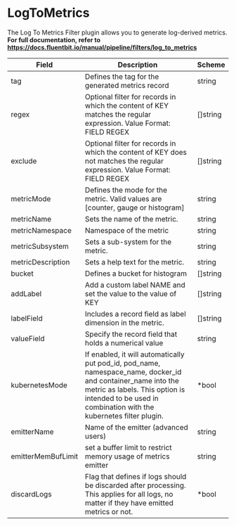 # LogToMetrics

The Log To Metrics Filter plugin allows you to generate log-derived metrics. <br /> **For full documentation, refer to https://docs.fluentbit.io/manual/pipeline/filters/log_to_metrics**


| Field | Description | Scheme |
| ----- | ----------- | ------ |
| tag | Defines the tag for the generated metrics record | string |
| regex | Optional filter for records in which the content of KEY matches the regular expression. Value Format: FIELD REGEX | []string |
| exclude | Optional filter for records in which the content of KEY does not matches the regular expression. Value Format: FIELD REGEX | []string |
| metricMode | Defines the mode for the metric. Valid values are [counter, gauge or histogram] | string |
| metricName | Sets the name of the metric. | string |
| metricNamespace | Namespace of the metric | string |
| metricSubsystem | Sets a sub-system for the metric. | string |
| metricDescription | Sets a help text for the metric. | string |
| bucket | Defines a bucket for histogram | []string |
| addLabel | Add a custom label NAME and set the value to the value of KEY | []string |
| labelField | Includes a record field as label dimension in the metric. | []string |
| valueField | Specify the record field that holds a numerical value | string |
| kubernetesMode | If enabled, it will automatically put pod_id, pod_name, namespace_name, docker_id and container_name into the metric as labels. This option is intended to be used in combination with the kubernetes filter plugin. | *bool |
| emitterName | Name of the emitter (advanced users) | string |
| emitterMemBufLimit | set a buffer limit to restrict memory usage of metrics emitter | string |
| discardLogs | Flag that defines if logs should be discarded after processing. This applies for all logs, no matter if they have emitted metrics or not. | *bool |
